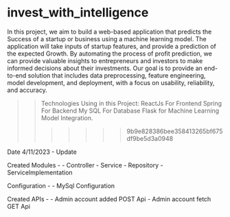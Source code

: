 # invest_with_intelligence

In this project, we aim to build a web-based application that predicts the Success of a startup or business using a machine learning model. The application will take inputs of startup features, and provide a prediction of the expected Growth. By automating the process of profit prediction, we can provide valuable insights to entrepreneurs and investors to make informed decisions about their investments. Our goal is to provide an end-to-end solution that includes data preprocessing, feature engineering, model development, and deployment, with a focus on usability, reliability, and accuracy. 

>> Technologies Using in this Project:
    ReactJs For Frontend
    Spring For Backend
    My SQL For Database
    Flask for Machine Learning Model Integration.
>>>>>>> 9b9e828386bee358413265bf675df9be5d3a0948


Date 4/11/2023 - Update

Created Modules -
    - Controller
    - Service
    - Repository
    - ServiceImplementation

Configuration -
    - MySql Configuration 

Created APIs -
    - Admin account added POST Api
    - Admin account fetch GET Api

